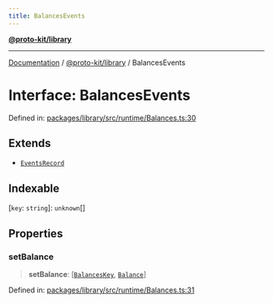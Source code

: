 ```yaml
---
title: BalancesEvents
---
```


[**@proto-kit/library**](../README.md)

***

[Documentation](../../../README.md) / [@proto-kit/library](../README.md) / BalancesEvents

# Interface: BalancesEvents

Defined in: [packages/library/src/runtime/Balances.ts:30](https://github.com/proto-kit/framework/blob/4d6b3b6da51b3edee0fbf25ce72c1f59ec61e891/packages/library/src/runtime/Balances.ts#L30)

## Extends

- [`EventsRecord`](../../common/type-aliases/EventsRecord.md)

## Indexable

\[`key`: `string`\]: `unknown`[]

## Properties

### setBalance

> **setBalance**: \[[`BalancesKey`](../classes/BalancesKey.md), [`Balance`](../classes/Balance.md)\]

Defined in: [packages/library/src/runtime/Balances.ts:31](https://github.com/proto-kit/framework/blob/4d6b3b6da51b3edee0fbf25ce72c1f59ec61e891/packages/library/src/runtime/Balances.ts#L31)
